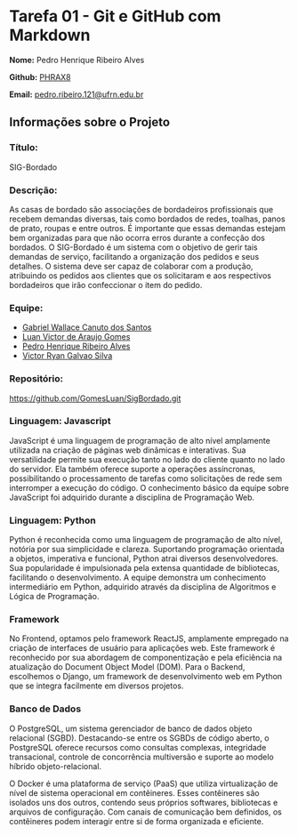 # Tarefa 01 - Git e GitHub com Markdown

**Nome:** Pedro Henrique Ribeiro Alves

**Github:** [PHRAX8](https://github.com/PHRAX8)

**Email:** pedro.ribeiro.121@ufrn.edu.br

## Informações sobre o Projeto

### Título:

SIG-Bordado

### Descrição:

As casas de bordado são associações de bordadeiros profissionais que recebem demandas diversas, tais como bordados de redes, toalhas, panos de prato, roupas e entre outros. É importante que essas demandas estejam bem organizadas para que não ocorra erros durante a confecção dos bordados. O SIG-Bordado é um sistema com o objetivo de gerir tais demandas de serviço, facilitando a organização dos pedidos e seus detalhes. O sistema deve ser capaz de colaborar com a produção, atribuindo os pedidos aos clientes que os solicitaram e aos respectivos bordadeiros que irão confeccionar o item do pedido.

### Equipe:

- [Gabriel Wallace Canuto dos Santos](https://github.com/Japagabriel)
- [Luan Victor de Araujo Gomes](https://github.com/GomesLuan)
- [Pedro Henrique Ribeiro Alves](https://github.com/PHRAX8)
- [Victor Ryan Galvao Silva](https://github.com/VictorRyan3612)

### Repositório:

https://github.com/GomesLuan/SigBordado.git

### Linguagem: Javascript

JavaScript é uma linguagem de programação de alto nível amplamente utilizada na criação de páginas web dinâmicas e interativas. Sua versatilidade permite sua execução tanto no lado do cliente quanto no lado do servidor. Ela também oferece suporte a operações assíncronas, possibilitando o processamento de tarefas como solicitações de rede sem interromper a execução do código. O conhecimento básico da equipe sobre JavaScript foi adquirido durante a disciplina de Programação Web.

### Linguagem: Python

Python é reconhecida como uma linguagem de programação de alto nível, notória por sua simplicidade e clareza. Suportando programação orientada a objetos, imperativa e funcional, Python atrai diversos desenvolvedores. Sua popularidade é impulsionada pela extensa quantidade de bibliotecas, facilitando o desenvolvimento. A equipe demonstra um conhecimento intermediário em Python, adquirido através da disciplina de Algoritmos e Lógica de Programação.

### Framework

No Frontend, optamos pelo framework ReactJS, amplamente empregado na criação de interfaces de usuário para aplicações web. Este framework é reconhecido por sua abordagem de componentização e pela eficiência na atualização do Document Object Model (DOM). Para o Backend, escolhemos o Django, um framework de desenvolvimento web em Python que se integra facilmente em diversos projetos.

### Banco de Dados

O PostgreSQL, um sistema gerenciador de banco de dados objeto relacional (SGBD). Destacando-se entre os SGBDs de código aberto, o PostgreSQL oferece recursos como consultas complexas, integridade transacional, controle de concorrência multiversão e suporte ao modelo híbrido objeto-relacional. 

O Docker é uma plataforma de serviço (PaaS) que utiliza virtualização de nível de sistema operacional em contêineres. Esses contêineres são isolados uns dos outros, contendo seus próprios softwares, bibliotecas e arquivos de configuração. Com canais de comunicação bem definidos, os contêineres podem interagir entre si de forma organizada e eficiente. 